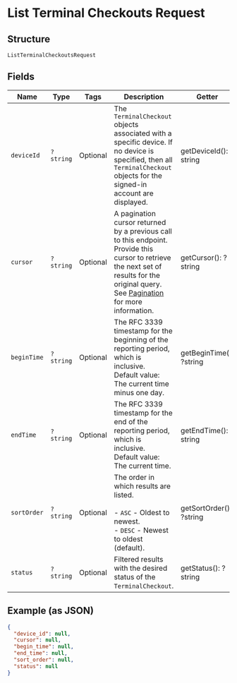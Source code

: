 
# List Terminal Checkouts Request

## Structure

`ListTerminalCheckoutsRequest`

## Fields

| Name | Type | Tags | Description | Getter | Setter |
|  --- | --- | --- | --- | --- | --- |
| `deviceId` | `?string` | Optional | The `TerminalCheckout` objects associated with a specific device. If no device is specified, then all<br>`TerminalCheckout` objects for the signed-in account are displayed. | getDeviceId(): ?string | setDeviceId(?string deviceId): void |
| `cursor` | `?string` | Optional | A pagination cursor returned by a previous call to this endpoint.<br>Provide this cursor to retrieve the next set of results for the original query.<br>See [Pagination](https://developer.squareup.com/docs/basics/api101/pagination) for more information. | getCursor(): ?string | setCursor(?string cursor): void |
| `beginTime` | `?string` | Optional | The RFC 3339 timestamp for the beginning of the reporting period, which is inclusive.<br>Default value: The current time minus one day. | getBeginTime(): ?string | setBeginTime(?string beginTime): void |
| `endTime` | `?string` | Optional | The RFC 3339 timestamp for the end of the reporting period, which is inclusive.<br>Default value: The current time. | getEndTime(): ?string | setEndTime(?string endTime): void |
| `sortOrder` | `?string` | Optional | The order in which results are listed.<br><br>- `ASC` - Oldest to newest.<br>- `DESC` - Newest to oldest (default). | getSortOrder(): ?string | setSortOrder(?string sortOrder): void |
| `status` | `?string` | Optional | Filtered results with the desired status of the `TerminalCheckout`. | getStatus(): ?string | setStatus(?string status): void |

## Example (as JSON)

```json
{
  "device_id": null,
  "cursor": null,
  "begin_time": null,
  "end_time": null,
  "sort_order": null,
  "status": null
}
```


